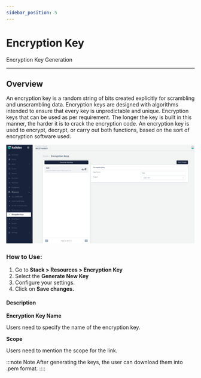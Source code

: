 ```yaml
---
sidebar_position: 5
---
```


# Encryption Key

Encryption Key Generation

---

## Overview

An encryption key is a random string of bits created explicitly for scrambling and unscrambling data. Encryption keys are designed with algorithms intended to ensure that every key is unpredictable and unique. Encryption keys that can be used as per requirement. The longer the key is built in this manner, the harder it is to crack the encryption code. An encryption key is used to encrypt, decrypt, or carry out both functions, based on the sort of encryption software used.

![encryption key](/img/platform/v7/docs/encryption_key-newui.png)

### How to Use:

1. Go to **Stack > Resources > Encryption Key**
2.  Select the **Generate New Key**
3. Configure your settings. 
4. Click on **Save changes.**


#### Description

**Encryption Key Name**

Users need to specify the name of the encryption key.

**Scope**

Users need to mention the scope for the link.

:::note Note
After generating the keys, the user can download them into .pem format.
::::